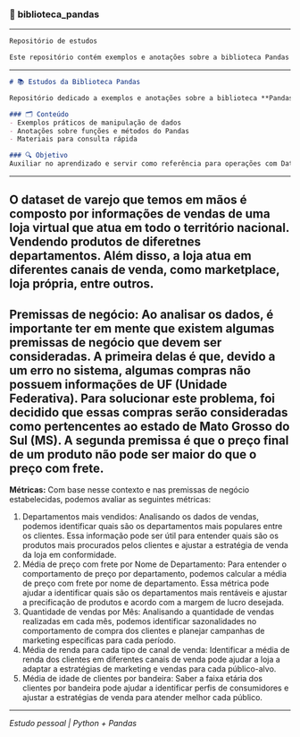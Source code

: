 


### 📝 **biblioteca_pandas**  
---
```markdown
Repositório de estudos  

Este repositório contém exemplos e anotações sobre a biblioteca Pandas em Python.  
```  
---
```markdown
# 📚 Estudos da Biblioteca Pandas  

Repositório dedicado a exemplos e anotações sobre a biblioteca **Pandas** em Python.  

### 🗂️ Conteúdo  
- Exemplos práticos de manipulação de dados  
- Anotações sobre funções e métodos do Pandas  
- Materiais para consulta rápida  

### 🔍 Objetivo  
Auxiliar no aprendizado e servir como referência para operações com DataFrames, análise de dados e limpeza de datasets.  
```
---

O dataset de varejo que temos em mãos é composto por informações de vendas de uma loja virtual que atua em todo o território nacional.
Vendendo produtos de diferetnes departamentos. Além disso, a loja atua em diferentes canais de venda, como marketplace, loja própria, entre outros.
---
**Premissas de negócio:**
Ao analisar os dados, é importante ter em mente que existem algumas premissas de negócio que devem ser consideradas. A primeira delas é que, devido a um erro no sistema, algumas compras não possuem informações de UF (Unidade Federativa). Para solucionar este problema, foi decidido que essas compras serão consideradas como pertencentes ao estado de Mato Grosso do Sul (MS). A segunda premissa é que o preço final de um produto não pode ser maior do que o preço com frete.
---
**Métricas:**
Com base nesse contexto e nas premissas de negócio estabelecidas, podemos avaliar as seguintes métricas:
1. Departamentos mais vendidos: Analisando os dados de vendas, podemos identificar quais são os departamentos mais populares entre os clientes. Essa informação pode ser útil para entender quais são os produtos mais procurados pelos clientes e ajustar a estratégia de venda da loja em conformidade.
2. Média de preço com frete por Nome de Departamento: Para entender o comportamento de preço por departamento, podemos calcular a média de preço com frete por nome de departamento. Essa métrica pode ajudar a identificar quais são os departamentos mais rentáveis e ajustar a precificação de produtos e acordo com a margem de lucro desejada.
3. Quantidade de vendas por Mês: Analisando a quantidade de vendas realizadas em cada mês, podemos identificar sazonalidades no comportamento de compra dos clientes e planejar campanhas de marketing específicas para cada período.
4. Média de renda para cada tipo de canal de venda: Identificar a média de renda dos clientes em diferentes canais de venda pode ajudar a loja a adaptar a estratégias de marketing e vendas para cada público-alvo.
5. Média de idade de clientes por bandeira: Saber a faixa etária dos clientes por bandeira pode ajudar a identificar perfis de consumidores e ajustar a estratégias de venda para atender melhor cada público.

---  
*Estudo pessoal | Python + Pandas*  
